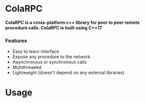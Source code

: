 # ColaRPC
**ColaRPC is a cross-platform c++ library for peer to peer remote procedure calls.
ColaRPC is built using C++17**
### Features

- Easy to learn interface
- Expose any procedure to the network
- Asynchronous or synchronous calls
- Multithreaded
- Lightweight (doesn't depend on any external libraries)

# Usage
